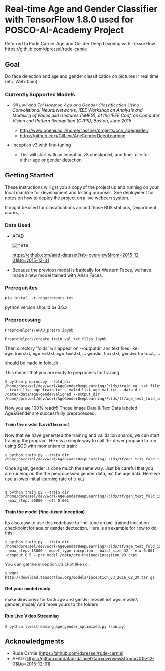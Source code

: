 Real-time Age and Gender Classifier with TensorFlow 1.8.0
used for POSCO-AI-Academy Project
==========================================================
Referred to Rude Carnie: Age and Gender Deep Learning with TensorFlow
https://github.com/dpressel/rude-carnie

## Goal

Do face detection and age and gender classification on pictures in real time (etc. Web-Cam)

### Currently Supported Models

  - _Gil Levi and Tal Hassner, Age and Gender Classification Using Convolutional Neural Networks, IEEE Workshop on Analysis and Modeling of Faces and Gestures (AMFG), at the IEEE Conf. on Computer Vision and Pattern Recognition (CVPR), Boston, June 2015_

    - http://www.openu.ac.il/home/hassner/projects/cnn_agegender/
    - https://github.com/GilLevi/AgeGenderDeepLearning

  - Inception v3 with fine-tuning
    - This will start with an inception v3 checkpoint, and fine-tune for either age or gender detection

## Getting Started

These instructions will get you a copy of the project up and running on your local machine for development and testing purposes. See deployment for notes on how to deploy the project on a live webcam system.

It might be used for classifications around those BUS stations, Department stores, ... 

### Data Used

* AFAD

  ![DATA](https://raw.githubusercontent.com/afad-dataset/pictures/master/afad.png)
  
  https://github.com/afad-dataset?tab=overview&from=2015-12-01&to=2015-12-31

* Because the previous model is basically for Western Faces, we have made a new model trained with Asian Faces.  

### Prerequisites

```
pip install -r requirements.txt
```
python version should be 3.6.x

### Preprocessing

```
PreproHelpers/AFAD_prepro.ipynb
```

```
PreproHelpers/create_train_val_txt_files.ipynb
```

Then directory 'folds' will appear on --outputdir and 
text files like :
age_train.txt, age_val.txt, age_test.txt, ...
gender_train.txt, gender_train.txt, ...

should be made in fold_dir 

This means that you are ready to preprocess for training 
```
$ python preproc.py --fold_dir /home/dpressel/dev/work/AgeGenderDeepLearning/Folds/train_val_txt_files_per_fold/test_fold_is_0 --train_list age_train.txt --valid_list age_val.txt --data_dir /data/xdata/age-gender/aligned --output_dir /home/dpressel/dev/work/AgeGenderDeepLearning/Folds/tf/age_test_fold_is_0

```
Now you are 100% ready!! Those image Data & Text Data labeled Age&Gender are successfully preprocessed.
  
#### Train the model (Levi/Hassner)

Now that we have generated the training and validation shards, we can start training the program.  Here is a simple way to call the driver program to run using SGD with momentum to train:

```
$ python train.py --train_dir /home/dpressel/dev/work/AgeGenderDeepLearning/Folds/tf/age_test_fold_is_0

```

Once again, gender is done much the same way.  Just be careful that you are running on the the preprocessed gender data, not the age data.  Here we use a lower initial learning rate of `0.001`

```

$ python train.py --train_dir /home/dpressel/dev/work/AgeGenderDeepLearning/Folds/tf/gen_test_fold_is_0 --max_steps 30000 --eta 0.001

```

#### Train the model (fine-tuned Inception)

Its also easy to use this codebase to fine-tune an pre-trained inception checkpoint for age or gender dectection.  Here is an example for how to do this:

```
$ python train.py --train_dir /home/dpressel/dev/work/AgeGenderDeepLearning/Folds/tf/age_test_fold_is_0 --max_steps 15000 --model_type inception --batch_size 32 --eta 0.001 --dropout 0.5 --pre_model /data/pre-trained/inception_v3.ckpt
```

You can get the inception_v3.ckpt like so:

```
$ wget http://download.tensorflow.org/models/inception_v3_2016_08_28.tar.gz
```

#### Get your model ready ####

make directories for both age and gender model!
ex) age_model/, gender_model/
And move yours to the folders 

#### Run Live Video Streaming #### 

```
$ python livestreaming_age_gender_optimized.py (run.py)

```

## Acknowledgments

* Rude Carnie (https://github.com/dpressel/rude-carnie)
* AFAD (https://github.com/afad-dataset?tab=overview&from=2015-12-01&to=2015-12-31)
